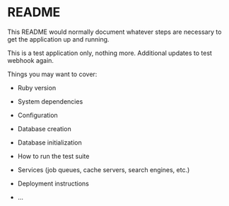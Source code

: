 # README

This README would normally document whatever steps are necessary to get the
application up and running.

This is a test application only, nothing more. Additional updates to test webhook again.

Things you may want to cover:

* Ruby version

* System dependencies

* Configuration

* Database creation

* Database initialization

* How to run the test suite

* Services (job queues, cache servers, search engines, etc.)

* Deployment instructions

* ...
